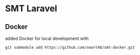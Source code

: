 # SMT Laravel 

## Docker

added Docker for local development with

```
git submodule add https://github.com/smart48/smt-docker.git
```
